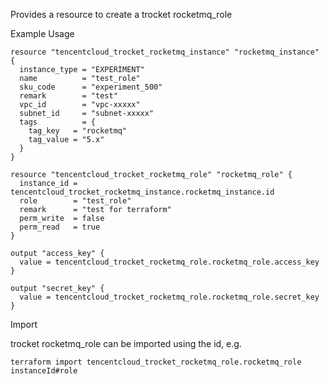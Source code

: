 Provides a resource to create a trocket rocketmq_role

Example Usage

```hcl
resource "tencentcloud_trocket_rocketmq_instance" "rocketmq_instance" {
  instance_type = "EXPERIMENT"
  name          = "test_role"
  sku_code      = "experiment_500"
  remark        = "test"
  vpc_id        = "vpc-xxxxx"
  subnet_id     = "subnet-xxxxx"
  tags          = {
    tag_key   = "rocketmq"
    tag_value = "5.x"
  }
}

resource "tencentcloud_trocket_rocketmq_role" "rocketmq_role" {
  instance_id = tencentcloud_trocket_rocketmq_instance.rocketmq_instance.id
  role        = "test_role"
  remark      = "test for terraform"
  perm_write  = false
  perm_read   = true
}

output "access_key" {
  value = tencentcloud_trocket_rocketmq_role.rocketmq_role.access_key
}

output "secret_key" {
  value = tencentcloud_trocket_rocketmq_role.rocketmq_role.secret_key
}
```

Import

trocket rocketmq_role can be imported using the id, e.g.

```
terraform import tencentcloud_trocket_rocketmq_role.rocketmq_role instanceId#role
```
